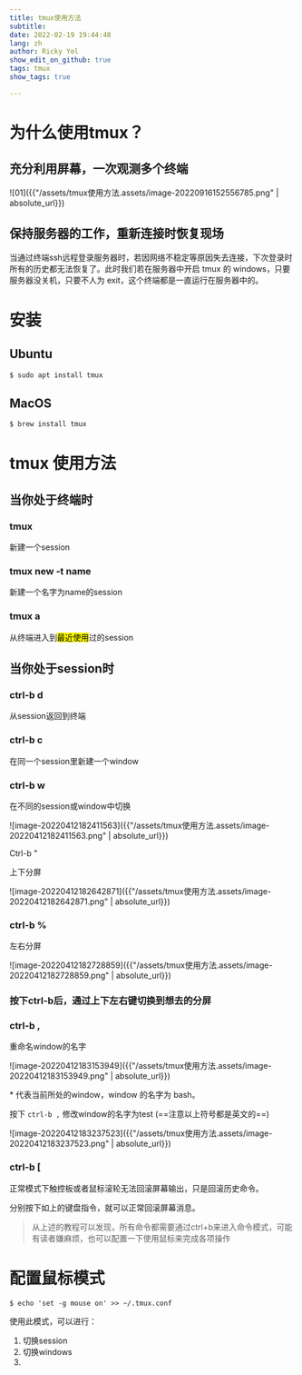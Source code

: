 ```yaml
---
title: tmux使用方法
subtitle:
date: 2022-02-19 19:44:48
lang: zh
author: Ricky Yel
show_edit_on_github: true
tags: tmux
show_tags: true

---
```


# 为什么使用tmux？

## 充分利用屏幕，一次观测多个终端

![01]({{"/assets/tmux使用方法.assets/image-20220916152556785.png" | absolute_url}})

## 保持服务器的工作，重新连接时恢复现场

当通过终端ssh远程登录服务器时，若因网络不稳定等原因失去连接，下次登录时所有的历史都无法恢复了。此时我们若在服务器中开启 tmux 的 windows，只要服务器没关机，只要不人为 exit，这个终端都是一直运行在服务器中的。

# 安装

## Ubuntu

```bash
$ sudo apt install tmux
```

## MacOS

```bash
$ brew install tmux
```

# tmux 使用方法

## 当你处于终端时

### tmux

新建一个session

### tmux new -t name

新建一个名字为name的session

### tmux a

从终端进入到<mark>最近使用</mark>过的session



## 当你处于session时

### ctrl-b d

从session返回到终端

### ctrl-b c

在同一个session里新建一个window

### ctrl-b w

在不同的session或window中切换

![image-20220412182411563]({{"/assets/tmux使用方法.assets/image-20220412182411563.png" | absolute_url}})

Ctrl-b "

上下分屏

![image-20220412182642871]({{"/assets/tmux使用方法.assets/image-20220412182642871.png" | absolute_url}})

### ctrl-b %

左右分屏

![image-20220412182728859]({{"/assets/tmux使用方法.assets/image-20220412182728859.png" | absolute_url}})

### 按下ctrl-b后，通过上下左右键切换到想去的分屏

### ctrl-b ,

重命名window的名字

![image-20220412183153949]({{"/assets/tmux使用方法.assets/image-20220412183153949.png" | absolute_url}})

\* 代表当前所处的window，window 的名字为 bash。

按下 `ctrl-b ,` 修改window的名字为test (==注意以上符号都是英文的==)

![image-20220412183237523]({{"/assets/tmux使用方法.assets/image-20220412183237523.png" | absolute_url}})

### ctrl-b [

正常模式下触控板或者鼠标滚轮无法回滚屏幕输出，只是回滚历史命令。

分别按下如上的键盘指令，就可以正常回滚屏幕消息。


> 从上述的教程可以发现，所有命令都需要通过ctrl+b来进入命令模式，可能有读者嫌麻烦，也可以配置一下使用鼠标来完成各项操作

# 配置鼠标模式

```shell
$ echo 'set -g mouse on' >> ~/.tmux.conf
```

使用此模式，可以进行：

1. 切换session
2. 切换windows
3. 